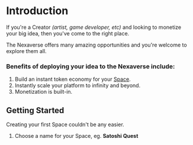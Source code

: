 # Introduction

If you're a Creator _(artist, game developer, etc)_ and looking to monetize your big idea, then you've come to the right place.

The Nexaverse offers many amazing opportunities and you're welcome to explore them all.

### Benefits of deploying your idea to the Nexaverse include:

1. Build an instant token economy for your [Space](spaces).
2. Instantly scale your platform to infinity and beyond.
3. Monetization is built-in.


## Getting Started

Creating your first Space couldn't be any easier.

1. Choose a name for your Space, eg. __Satoshi Quest__
